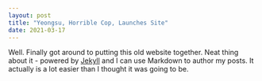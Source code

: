 ```yaml
---
layout: post
title: "Yeongsu, Horrible Cop, Launches Site"
date: 2021-03-17
---
```


Well. Finally got around to putting this old website together. Neat thing about it - powered by [Jekyll](http://jekyllrb.com) and I can use Markdown to author my posts. It actually is a lot easier than I thought it was going to be.
